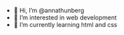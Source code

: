 - 👋 Hi, I’m @annathunberg
- 👀 I’m interested in web development
- 🌱 I’m currently learning html and css

<!---
annathunberg/annathunberg is a ✨ special ✨ repository because its `README.md` (this file) appears on your GitHub profile.
You can click the Preview link to take a look at your changes.
--->
